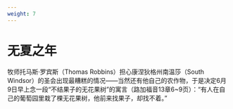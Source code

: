 ```yaml
---
weight: 7
---
```


# 无夏之年

牧师托马斯·罗宾斯（Thomas Robbins）担心康涅狄格州南温莎（South Windsor）的圣会出现最糟糕的情况——当然还有他自己的农作物，于是决定6月9日早上念一段“不结果子的无花果树”的寓言（路加福音13章6~9页）：“有人在自己的葡萄园里栽了棵无花果树，他前来找果子，却找不着。”